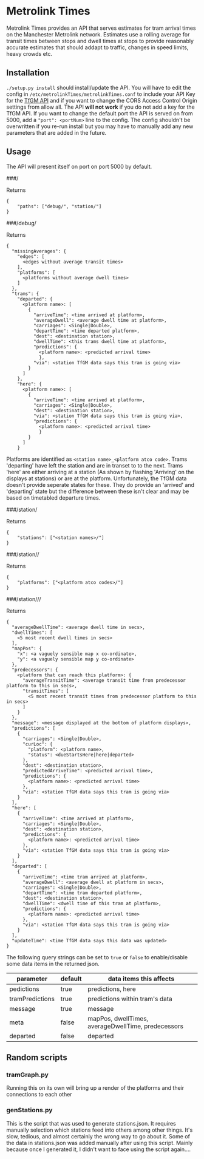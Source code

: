 # Metrolink Times

Metrolink Times provides an API that serves estimates for tram arrival times on the Manchester Metrolink network. Estimates use a rolling average for transit times between stops and dwell times at stops to provide reasonably accurate estimates that should addapt to traffic, changes in speed limits, heavy crowds etc.

## Installation

`./setup.py install` should install/update the API. You will have to edit the config in `/etc/metrolinkTimes/metrolinkTimes.conf` to include your API Key for the [TfGM API](https://developer.tfgm.com/) and if you want to change the CORS Access Control Origin settings from allow all. The API **will not work** if you do not add a key for the TfGM API. If you want to change the default port the API is served on from 5000, add a `"port": <portNum>` line to the config. The config shouldn't be overwritten if you re-run install but you may have to manually add any new parameters that are added in the future.

## Usage

The API will present itself on port on port 5000 by default.

###/

Returns

```
{
    "paths": ["debug/", "station/"]
}
```

###/debug/

Returns

```
{
  "missingAverages": {
    "edges": [
      <edges without average transit times>
    ],
    "platforms": [
      <platforms without average dwell times>
    ]
  },
  "trams": {
    "departed": {
      <platform name>: [
        {
          "arriveTime": <time arrived at platform>,
          "averageDwell": <average dwell time at platform>,
          "carriages": <Single|Double>,
          "departTime": <time departed platform>,
          "dest": <destination station>,
          "dwellTime": <this trams dwell time at platform>,
          "predictions": {
            <platform name>: <predicted arrival time>
            },
          "via": <station TfGM data says this tram is going via>
        }
      ]
    },
    "here": {
      <platform name>: [
        {
          "arriveTime": <time arrived at platform>,
          "carriages": <Single|Double>,
          "dest": <destination station>,
          "via": <station TfGM data says this tram is going via>,
          "predictions": {
            <platform name>: <predicted arrival time>
            }
        }
      ]
    }
```

Platforms are identified as `<station name>_<platform atco code>`. Trams 'departing' have left the station and are in transet to to the next. Trams 'here' are either arriving at a station (As shown by flashing 'Arriving' on the displays at stations) or are at the platform. Unfortunately, the TfGM data doesn't provide seperate states for these. They do provide an 'arrived' and 'departing' state but the difference between these isn't clear and may be based on timetabled departure times.

###/station/

Returns

```
{
    "stations": ["<station names>/"]
}
```

###/station/<station name>/

Returns

```
{
    "platforms": ["<platform atco codes>/"]
}
```

###/station/<station name>/<platform atco code>/

Returns

```
{
  "averageDwellTime": <average dwell time in secs>,
  "dwellTimes": [
    <5 most recent dwell times in secs>
  ],
  "mapPos": {
    "x": <a vaguely sensible map x co-ordinate>,
    "y": <a vaguely sensible map y co-ordinate>
  },
  "predecessors": {
    <platform that can reach this platform>: {
      "averageTransitTime": <average transit time from predecessor platform to this in secs>,
      "transitTimes": [
        <5 most recent transit times from predecessor platform to this in secs>
      ]
    }
  },
  "message": <message displayed at the bottom of platform displays>,
  "predictions": [
    {
      "carriages": <Single|Double>,
      "curLoc": {
        "platform": <platform name>,
        "status": <dueStartsHere|here|departed>
      },
      "dest": <destination station>,
      "predictedArriveTime": <predicted arrival time>,
      "predictions": {
        <platform name>: <predicted arrival time>
      },
      "via": <station TfGM data says this tram is going via>
    }
  ],
  "here": [
    {
      "arriveTime": <time arrived at platform>,
      "carriages": <Single|Double>,
      "dest": <destination station>,
      "predictions": {
        <platform name>: <predicted arrival time>
      },
      "via": <station TfGM data says this tram is going via>
    }
  ],
  "departed": [
    {
      "arriveTime": <time tram arrived at platform>,
      "averageDwell": <average dwell at platform in secs>,
      "carriages": <Single|Double>,
      "departTime": <time tram departed platform>,
      "dest": <destination station>,
      "dwellTime": <dwell time of this tram at platform>,
      "predictions": {
        <platform name>: <predicted arrival time>
      },
      "via": <station TfGM data says this tram is going via>
    }
  ],
  "updateTime": <time TfGM data says this data was updated>
}
```

The following query strings can be set to `true` or `false` to enable/disable some data items in the returned json.

| parameter       | default | data items this affects                            |
| --------------- | ------- | -------------------------------------------------- |
| pedictions      | true    | predictions, here                                  |
| tramPredictions | true    | predictions within tram's data                     |
| message         | true    | message                                            |
| meta            | false   | mapPos, dwellTimes, averageDwellTime, predecessors |
| departed        | false   | departed                                           |

## Random scripts

### tramGraph.py

Running this on its own will bring up a render of the platforms and their connections to each other

### genStations.py

This is the script that was used to generate stations.json. It requires manually selection which stations feed into others among other things. It's slow, tedious, and almost certainly the wrong way to go about it. Some of the data in stations.json was added manually after using this script. Mainly because once I generated it, I didn't want to face using the script again....
